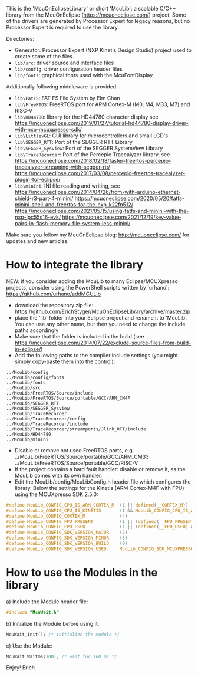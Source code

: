 This is the 'McuOnEclipseLibrary' or short 'McuLib': a scalable C/C++ library from the McuOnEclipse (https://mcuoneclipse.com/) project.
Some of the drivers are generated by Processor Expert for legacy reasons, but no Processor Expert is required to use the library.

Directories:
- Generator: Processor Expert (NXP Kinetis Design Studio) project used to create some of the files.
- `lib/src`: driver source and interface files
- `lib/config`: driver configuration header files
- `lib/fonts`: graphical fonts used with the McuFontDisplay

Additionally following middleware is provided:
- `lib\FatFS`: FAT FS File System by Elm Chan
- `lib\FreeRTOS`: FreeRTOS port for ARM Cortex-M (M0, M4, M33, M7) and RISC-V
- `lib\HD44780`: library for the HD44780 character display
  see https://mcuoneclipse.com/2019/01/27/tutorial-hd44780-display-driver-with-nxp-mcuxpresso-sdk/
- `lib\LittlevGL`: GUI library for microcontrollers and small LCD's
- `lib\SEGGER_RTT`: Port of the SEGGER RTT Library
- `lib\SEGGER_Sysview`: Port of the SEGGER SystemView Library
- `lib\TraceRecorder`: Port of the Percepio Tracealyzer library, see
  https://mcuoneclipse.com/2018/02/18/faster-freertos-percepio-tracealyzer-streaming-with-segger-rtt/
  https://mcuoneclipse.com/2017/03/08/percepio-freertos-tracealyzer-plugin-for-eclipse/
- `lib\minIni`: INI file reading and writing, see
  https://mcuoneclipse.com/2014/04/26/frdm-with-arduino-ethernet-shield-r3-part-4-minini/
  https://mcuoneclipse.com/2020/05/20/fatfs-minini-shell-and-freertos-for-the-nxp-k22fn512/
  https://mcuoneclipse.com/2021/05/15/using-fatfs-and-minini-with-the-nxp-lpc55s16-evk/
  https://mcuoneclipse.com/2021/12/19/key-value-pairs-in-flash-memory-file-system-less-minini/

Make sure you follow my McuOnEclipse blog: http://mcuoneclipse.com/ for updates and new articles.

How to integrate the library
============================
NEW: if you consider adding the McuLib to many Eclipse/MCUXpresso projects, consider using
  the PowerShell scripts written by 'urhano':  https://github.com/urhano/addMCULib

- download the repository zip file: https://github.com/ErichStyger/McuOnEclipseLibrary/archive/master.zip
- place the 'lib' folder into your Eclipse project and rename it to 'McuLib'. You can use any other name, but then you need to change the include paths accordingly
- Make sure that the folder is included in the build (see https://mcuoneclipse.com/2014/07/22/exclude-source-files-from-build-in-eclipse/)
- Add the following paths to the compiler include settings (you might simply copy-paste them into the control):

```
../McuLib/config
../McuLib/config/fonts
../McuLib/fonts
../McuLib/src
../McuLib/FreeRTOS/Source/include
../McuLib/FreeRTOS/Source/portable/GCC/ARM_CM4F
../McuLib/SEGGER_RTT
../McuLib/SEGGER_Sysview
../McuLib/TraceRecorder
../McuLib/TraceRecorder/config
../McuLib/TraceRecorder/include
../McuLib/TraceRecorder/streamports/Jlink_RTT/include
../McuLib/HD44780
../McuLib/minIni
```

- Disable or remove not used FreeRTOS ports, e.g.
  ../McuLib/FreeRTOS/Source/portable/GCC/ARM_CM33
  ../McuLib/FreeRTOS/Source/portable/GCC/RISC-V
- If the project contains a hard fault handler: disable or remove it, as the McuLib comes with its own handler.
- Edit the McuLib/config/McuLibConfig.h header file which configures the library. Below the settings for the Kinetis (ARM Cortex-M4F with FPU) using the MCUXpresso SDK 2.5.0:

```c
#define McuLib_CONFIG_CPU_IS_ARM_CORTEX_M  (1 || defined(__CORTEX_M))
#define McuLib_CONFIG_CPU_IS_KINETIS       (1 && McuLib_CONFIG_CPU_IS_ARM_CORTEX_M)
#define McuLib_CONFIG_CORTEX_M             (4)
#define McuLib_CONFIG_FPU_PRESENT          (1 || (defined(__FPU_PRESENT) && (__FPU_PRESENT)==1))
#define McuLib_CONFIG_FPU_USED             (1 || (defined(__FPU_USED) && (__FPU_USED)==1))
#define McuLib_CONFIG_SDK_VERSION_MAJOR    (2)
#define McuLib_CONFIG_SDK_VERSION_MINOR    (5)
#define McuLib_CONFIG_SDK_VERSION_BUILD    (0)
#define McuLib_CONFIG_SDK_VERSION_USED     McuLib_CONFIG_SDK_MCUXPRESSO_2_0
```

How to use the Modules in the library
=====================================
a) Include the Module header file:
```c
#include "McuWait.h"
```

b) Initialize the Module before using it:
```c
McuWait_Init(); /* initialize the module */
```

c) Use the Module:
```c
McuWait_Waitms(100); /* wait for 100 ms */
```

Enjoy!
Erich

